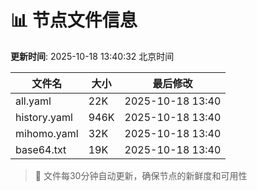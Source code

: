 # 📊 节点文件信息

**更新时间**: 2025-10-18 13:40:32 北京时间

| 文件名 | 大小 | 最后修改 |
|--------|------|----------|
| all.yaml | 22K | 2025-10-18 13:40 |
| history.yaml | 946K | 2025-10-18 13:40 |
| mihomo.yaml | 32K | 2025-10-18 13:40 |
| base64.txt | 19K | 2025-10-18 13:40 |

> 🔄 文件每30分钟自动更新，确保节点的新鲜度和可用性
